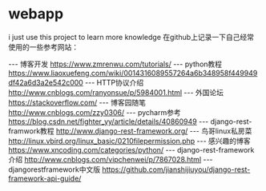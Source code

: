 # webapp
i just use this project to learn more knowledge
在github上记录一下自己经常使用的一些参考网站：


--- 博客开发  https://www.zmrenwu.com/tutorials/ 
--- python教程  https://www.liaoxuefeng.com/wiki/0014316089557264a6b348958f449949df42a6d3a2e542c000 
--- HTTP协议介绍  http://www.cnblogs.com/ranyonsue/p/5984001.html
--- 外国论坛  https://stackoverflow.com/
--- 博客园随笔  http://www.cnblogs.com/zzy0306/
--- pycharm参考  https://blog.csdn.net/fighter_yy/article/details/40860949
--- django-rest-framwork教程  http://www.django-rest-framework.org/
--- 鸟哥linux私房菜  http://linux.vbird.org/linux_basic/0210filepermission.php
--- 感兴趣的博客  https://www.xncoding.com/categories/python/
--- django-rest-framework介绍  http://www.cnblogs.com/vipchenwei/p/7867028.html
--- djangorestframework中文版  https://github.com/jianshijiuyou/django-rest-framework-api-guide/
